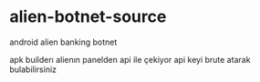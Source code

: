 # alien-botnet-source
android alien banking botnet

apk builderı alienın panelden api ile çekiyor api keyi brute atarak bulabilirsiniz 

